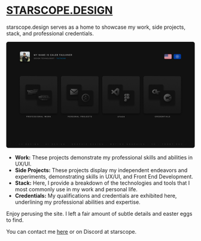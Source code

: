 # [STARSCOPE.DESIGN](https://starscope.design)

starscope.design serves as a home to showcase my work, side projects, stack, and professional credentials.

![Website Preview](src/images/Website%20Preview.png)

- **Work:** These projects demonstrate my professional skills and abilities in UX/UI.
- **Side Projects:** These projects display my independent endeavors and experiments, demonstrating skills in UX/UI, and Front End Development.
- **Stack:** Here, I provide a breakdown of the technologies and tools that I most commonly use in my work and personal life.
- **Credentials:** My qualifications and credentials are exhibited here, underlining my professional abilities and expertise.

Enjoy perusing the site. I left a fair amount of subtle details and easter eggs to find.

You can contact me [here](mailto:contact@starscope.design?subject=Hello!) or on Discord at starscope.